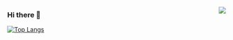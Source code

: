 <a href="https://passer-by.com/" target="_black"><img align="right" src="https://github-readme-stats.vercel.app/api?username=Suiji-Chansheng&show_icons=true&count_private=false&theme=vue-dark" /></a>

### Hi there 👋
[![Top Langs](https://github-readme-stats.vercel.app/api/top-langs/?username=Suiji-Chansheng)](https://github.com/Suiji-Chansheng/github-readme-stats)
<!--
**Suiji-Chansheng/Suiji-Chansheng** is a ✨ _special_ ✨ repository because its `README.md` (this file) appears on your GitHub profile.

Here are some ideas to get you started:

- 🔭 I’m currently working on ...
- 🌱 I’m currently learning ...
- 👯 I’m looking to collaborate on ...
- 🤔 I’m looking for help with ...
- 💬 Ask me about ...
- 📫 How to reach me: ...
- 😄 Pronouns: ...
- ⚡ Fun fact: ...
-->

